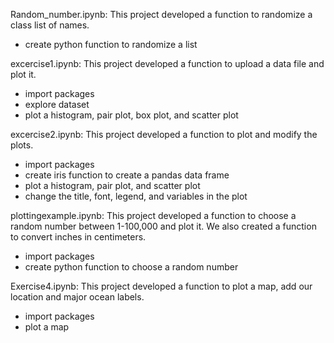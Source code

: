 Random_number.ipynb:
This project developed a function to randomize a class list of names. 
- create python function to randomize a list

excercise1.ipynb:
This project developed a function to upload a data file and plot it.
- import packages
- explore dataset
- plot a histogram, pair plot, box plot, and scatter plot

excercise2.ipynb:
This project developed a function to plot and modify the plots.
- import packages
- create iris function to create a pandas data frame
- plot a histogram, pair plot, and scatter plot
- change the title, font, legend, and variables in the plot

plottingexample.ipynb:
This project developed a function to choose a random number between 1-100,000 and plot it. We also created a function to convert inches in centimeters. 
- import packages
- create python function to choose a random number

Exercise4.ipynb: This project developed a function to plot a map, add our location and major ocean labels.
- import packages
- plot a map 
